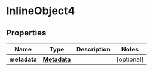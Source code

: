 

# InlineObject4


## Properties

Name | Type | Description | Notes
------------ | ------------- | ------------- | -------------
**metadata** | [**Metadata**](Metadata.md) |  |  [optional]



